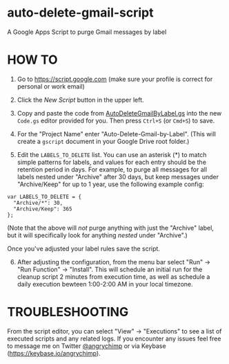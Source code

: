 # auto-delete-gmail-script
A Google Apps Script to purge Gmail messages by label

# HOW TO
1. Go to https://script.google.com (make sure your profile is correct for personal or work email)

2. Click the *New Script* button in the upper left.

3. Copy and paste the code from [AutoDeleteGmailByLabel.gs](https://raw.githubusercontent.com/angrychimp/auto-delete-gmail-script/master/AutoDeleteGmailByLabel.gs)
into the new `Code.gs` editor provided for you. Then press `Ctrl+S` (or `Cmd+S`) to save.

4. For the "Project Name" enter "Auto-Delete-Gmail-by-Label". (This will create a `gscript` document in your Google Drive root folder.)

5. Edit the `LABELS_TO_DELETE` list. You can use an asterisk (*) to match simple patterns for labels,
and values for each entry should be the retention period in days. For example, to purge all
messages for all labels nested under "Archive" after 30 days, but keep messages under "Archive/Keep"
for up to 1 year, use the following example config:
```
var LABELS_TO_DELETE = {
  "Archive/*": 30,
  "Archive/Keep": 365
};
```
(Note that the above will _not_ purge anything with just the "Archive" label, but it will specifically
look for anything _nested_ under "Archive".)

Once you've adjusted your label rules save the script.

6. After adjusting the configuration, from the menu bar select "Run" -> "Run Function" -> "Install".
This will schedule an initial run for the cleanup script 2 minutes from execution time, as well as
schedule a daily execution bewteen 1:00-2:00 AM in your local timezone.

# TROUBLESHOOTING
From the script editor, you can select "View" -> "Executions" to see a list of executed scripts and
any related logs. If you encounter any issues feel free to message me on Twitter [@angrychimp](https://twitter.com/angrychimp)
or via Keybase (https://keybase.io/angrychimp).